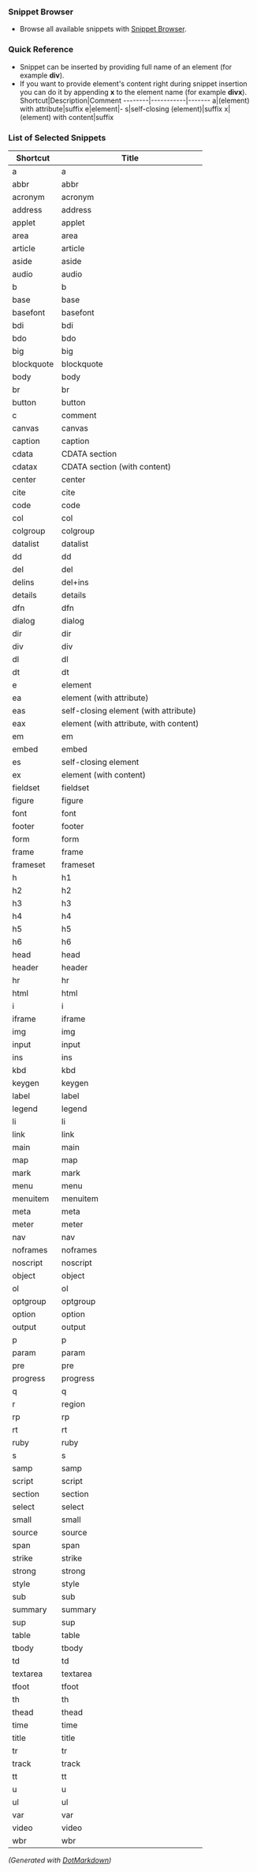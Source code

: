 ### Snippet Browser

* Browse all available snippets with [Snippet Browser](http://pihrt.net/snippetica/snippets?engine=vscode&language=html)\.

### Quick Reference

* Snippet can be inserted by providing full name of an element (for example **div**).
* If you want to provide element's content right during snippet insertion you can do it by appending **x** to the element name (for example **divx**).
Shortcut|Description|Comment
--------|-----------|-------
a|\(element\) with attribute|suffix
e|element|\-
s|self\-closing \(element\)|suffix
x|\(element\) with content|suffix

### List of Selected Snippets

Shortcut|Title
--------|-----
a|a
abbr|abbr
acronym|acronym
address|address
applet|applet
area|area
article|article
aside|aside
audio|audio
b|b
base|base
basefont|basefont
bdi|bdi
bdo|bdo
big|big
blockquote|blockquote
body|body
br|br
button|button
c|comment
canvas|canvas
caption|caption
cdata|CDATA section
cdatax|CDATA section \(with content\)
center|center
cite|cite
code|code
col|col
colgroup|colgroup
datalist|datalist
dd|dd
del|del
delins|del\+ins
details|details
dfn|dfn
dialog|dialog
dir|dir
div|div
dl|dl
dt|dt
e|element
ea|element \(with attribute\)
eas|self\-closing element \(with attribute\)
eax|element \(with attribute, with content\)
em|em
embed|embed
es|self\-closing element
ex|element \(with content\)
fieldset|fieldset
figure|figure
font|font
footer|footer
form|form
frame|frame
frameset|frameset
h|h1
h2|h2
h3|h3
h4|h4
h5|h5
h6|h6
head|head
header|header
hr|hr
html|html
i|i
iframe|iframe
img|img
input|input
ins|ins
kbd|kbd
keygen|keygen
label|label
legend|legend
li|li
link|link
main|main
map|map
mark|mark
menu|menu
menuitem|menuitem
meta|meta
meter|meter
nav|nav
noframes|noframes
noscript|noscript
object|object
ol|ol
optgroup|optgroup
option|option
output|output
p|p
param|param
pre|pre
progress|progress
q|q
r|region
rp|rp
rt|rt
ruby|ruby
s|s
samp|samp
script|script
section|section
select|select
small|small
source|source
span|span
strike|strike
strong|strong
style|style
sub|sub
summary|summary
sup|sup
table|table
tbody|tbody
td|td
textarea|textarea
tfoot|tfoot
th|th
thead|thead
time|time
title|title
tr|tr
track|track
tt|tt
u|u
ul|ul
var|var
video|video
wbr|wbr

*\(Generated with [DotMarkdown](http://github.com/JosefPihrt/DotMarkdown)\)*